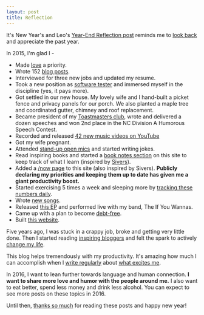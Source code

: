 ```yaml
---
layout: post
title: Reflection
---
```

It's New Year's and Leo's [Year-End Reflection post](http://zenhabits.net/yearend/) reminds me to [look back]({{site.url}}/look-back) and appreciate the past year.

In 2015, I'm glad I -

  - Made [love]({{site.url}}/ten-posts-on-love) a priority.
  - Wrote 152 [blog posts]({{site.url}}/posts).
  - Interviewed for three new jobs and updated my resume.
  - Took a new position as [software tester]({{site.url}}/testing) and immersed myself in the discipline (yes, it pays more).
  - Got settled in our new house.  My lovely wife and I hand-built a picket fence and privacy panels for our porch. We also planted a maple tree and coordinated gutter, chimney and roof replacement.
  - Became president of my [Toastmasters club](http://www.ashevilletoastmasters.com/), wrote and delivered a dozen speeches and won 2nd place in the NC Division A Humorous Speech Contest.
  - Recorded and released [42 new music videos  on YouTube](https://www.youtube.com/playlist?list=PLEP0Foq1SruN9ZA-dz9VbSYaLCF1gWnVP)
  - Got my wife pregnant.
  - Attended [stand-up open mics]({{site.url}}/comedy) and started writing jokes.
  - Read inspiring books and started a [book notes section]({{site.url}}/book-notes) on this site to keep track of what I learn (inspired by [Sivers](https://sivers.org)).
  - Added a [/now page]({{site.url}}/now) to this site (also inspired by Sivers).  **Publicly declaring my priorities and keeping them up to date has given me a giant productivity boost.**
  - Started exercising 5 times a week and sleeping more by [tracking these numbers daily]({{site.url}}/tracking-good-habits).
  - Wrote [new songs](https://www.youtube.com/watch?v=tMBpkp9UeKY).
  - Released [this EP](https://ifyouwannas.bandcamp.com/album/higher-than-low) and performed live with my band, The If You Wannas.
  - Came up with a plan to become [debt-free]({{site.url}}/debt).
  - Built [this website](http://www.thehopicecreamcafe.com).

Five years ago, I was stuck in a crappy job, broke and getting very little done.  Then I started reading [inspiring bloggers](http://sebastianmarshall.com/how-do-i-write-so-much-you-ask-well-glad-you-asked) and felt the spark to actively [change my life]({{site.url}}/change).

This blog helps tremendously with my productivity.  It's amazing how much I can accomplish when I [write regularly]({{site.url}}/writing-is-projecting) about [what excites me]({{site.url}}/enthusiasm).

In 2016, I want to lean further towards language and human connection. **I want to share more love and humor with the people around me.**  I also want to eat better, spend less money and drink less alcohol.  You can expect to see more posts on these topics in 2016.

Until then, [thanks so much]({{site.url}}/gratitude) for reading these posts and happy new year! 
